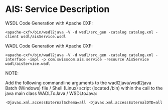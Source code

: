 AIS: Service Description
============

WSDL Code Generation with Apache CXF:

```
<apache-cxf>/bin/wsdl2java -V -d wsdl/src_gen -catalog catalog.xml -client wsdl/aisService.wsdl
```

WADL Code Generation with Apache CXF:

```
<apache-cxf>/bin/wadl2java -V -d wadl/src_gen -catalog catalog.xml -interface -impl -p com.swisscom.ais.service -resource AisService wadl/aisService.wadl
```
NOTE:

Add the following commandline arguments to the wadl2java/wsdl2java Batch (Windows) file / Shell (Linux) script (located <apache-cxf>/bin) within the call to the java main class WADLToJava / WSDLtoJava:

```
-Djavax.xml.accessExternalSchema=all -Djavax.xml.accessExternalDTD=all
```

